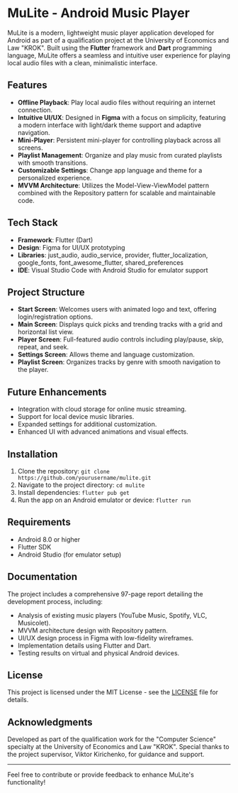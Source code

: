 # MuLite - Android Music Player

MuLite is a modern, lightweight music player application developed for Android as part of a qualification project at the University of Economics and Law "KROK". Built using the **Flutter** framework and **Dart** programming language, MuLite offers a seamless and intuitive user experience for playing local audio files with a clean, minimalistic interface.

## Features
- **Offline Playback**: Play local audio files without requiring an internet connection.
- **Intuitive UI/UX**: Designed in **Figma** with a focus on simplicity, featuring a modern interface with light/dark theme support and adaptive navigation.
- **Mini-Player**: Persistent mini-player for controlling playback across all screens.
- **Playlist Management**: Organize and play music from curated playlists with smooth transitions.
- **Customizable Settings**: Change app language and theme for a personalized experience.
- **MVVM Architecture**: Utilizes the Model-View-ViewModel pattern combined with the Repository pattern for scalable and maintainable code.

## Tech Stack
- **Framework**: Flutter (Dart)
- **Design**: Figma for UI/UX prototyping
- **Libraries**: just_audio, audio_service, provider, flutter_localization, google_fonts, font_awesome_flutter, shared_preferences
- **IDE**: Visual Studio Code with Android Studio for emulator support

## Project Structure
- **Start Screen**: Welcomes users with animated logo and text, offering login/registration options.
- **Main Screen**: Displays quick picks and trending tracks with a grid and horizontal list view.
- **Player Screen**: Full-featured audio controls including play/pause, skip, repeat, and seek.
- **Settings Screen**: Allows theme and language customization.
- **Playlist Screen**: Organizes tracks by genre with smooth navigation to the player.

## Future Enhancements
- Integration with cloud storage for online music streaming.
- Support for local device music libraries.
- Expanded settings for additional customization.
- Enhanced UI with advanced animations and visual effects.

## Installation
1. Clone the repository: `git clone https://github.com/yourusername/mulite.git`
2. Navigate to the project directory: `cd mulite`
3. Install dependencies: `flutter pub get`
4. Run the app on an Android emulator or device: `flutter run`

## Requirements
- Android 8.0 or higher
- Flutter SDK
- Android Studio (for emulator setup)

## Documentation
The project includes a comprehensive 97-page report detailing the development process, including:
- Analysis of existing music players (YouTube Music, Spotify, VLC, Musicolet).
- MVVM architecture design with Repository pattern.
- UI/UX design process in Figma with low-fidelity wireframes.
- Implementation details using Flutter and Dart.
- Testing results on virtual and physical Android devices.

## License
This project is licensed under the MIT License - see the [LICENSE](LICENSE) file for details.

## Acknowledgments
Developed as part of the qualification work for the "Computer Science" specialty at the University of Economics and Law "KROK". Special thanks to the project supervisor, Viktor Kirichenko, for guidance and support.

---

Feel free to contribute or provide feedback to enhance MuLite's functionality!
